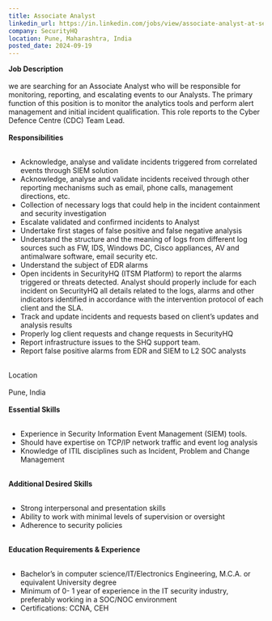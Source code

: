 ```yaml
---
title: Associate Analyst
linkedin_url: https://in.linkedin.com/jobs/view/associate-analyst-at-securityhq-4030425071?position=21&pageNum=0&refId=gyOlaF9%2FJnTE0BcftTJH5g%3D%3D&trackingId=%2Bny921tr8SzRPbhdRM%2FJ7w%3D%3D
company: SecurityHQ
location: Pune, Maharashtra, India
posted_date: 2024-09-19
---
```


<div class="description__text description__text--rich">
<section class="show-more-less-html" data-max-lines="5">
<div class="show-more-less-html__markup show-more-less-html__markup--clamp-after-5 relative overflow-hidden">
<strong>Job Description<br/><br/></strong>we are searching for an Associate Analyst who will be responsible for monitoring, reporting, and escalating events to our Analysts. The primary function of this position is to monitor the analytics tools and perform alert management and initial incident qualification. This role reports to the Cyber Defence Centre (CDC) Team Lead.<br/><br/><strong>Responsibilities<br/><br/></strong><ul><li>Acknowledge, analyse and validate incidents triggered from correlated events through SIEM solution</li><li>Acknowledge, analyse and validate incidents received through other reporting mechanisms such as email, phone calls, management directions, etc.</li><li>Collection of necessary logs that could help in the incident containment and security investigation</li><li>Escalate validated and confirmed incidents to Analyst</li><li>Undertake first stages of false positive and false negative analysis</li><li>Understand the structure and the meaning of logs from different log sources such as FW, IDS, Windows DC, Cisco appliances, AV and antimalware software, email security etc.</li><li>Understand the subject of EDR alarms</li><li>Open incidents in SecurityHQ (ITSM Platform) to report the alarms triggered or threats detected. Analyst should properly include for each incident on SecurityHQ all details related to the logs, alarms and other indicators identified in accordance with the intervention protocol of each client and the SLA.</li><li>Track and update incidents and requests based on client’s updates and analysis results</li><li>Properly log client requests and change requests in SecurityHQ</li><li>Report infrastructure issues to the SHQ support team.</li><li>Report false positive alarms from EDR and SIEM to L2 SOC analysts<br/><br/></li></ul>Location<br/><br/>Pune, India<br/><br/><strong>Essential Skills<br/><br/></strong><ul><li>Experience in Security Information Event Management (SIEM) tools.</li><li>Should have expertise on TCP/IP network traffic and event log analysis</li><li>Knowledge of ITIL disciplines such as Incident, Problem and Change Management<br/><br/></li></ul><strong>Additional Desired Skills<br/><br/></strong><ul><li>Strong interpersonal and presentation skills</li><li>Ability to work with minimal levels of supervision or oversight</li><li>Adherence to security policies<br/><br/></li></ul><strong>Education Requirements &amp; Experience<br/><br/></strong><ul><li> Bachelor’s in computer science/IT/Electronics Engineering, M.C.A. or equivalent University degree</li><li>Minimum of 0- 1 year of experience in the IT security industry, preferably working in a SOC/NOC environment</li><li>Certifications: CCNA, CEH</li></ul>
</div>


<!-- --> </section>
</div>